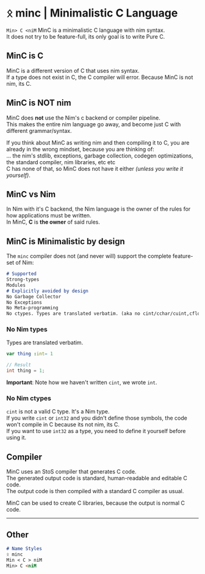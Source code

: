 # ᛟ minc | Minimalistic C Language
`Min> C <niM`
MinC is a minimalistic C language with nim syntax.  
It does not try to be feature-full, its only goal is to write Pure C.  

## MinC is C
MinC is a different version of C that uses nim syntax.  
If a type does not exist in C, the C compiler will error. Because MinC is not nim, its C.  

## MinC is NOT nim
MinC does **not** use the Nim's c backend or compiler pipeline.  
This makes the entire nim language go away, and become just C with different grammar/syntax.  

If you think about MinC as writing nim and then compiling it to C, you are already in the wrong mindset, because you are thinking of:  
... the nim's stdlib, exceptions, garbage collection, codegen optimizations, the standard compiler, nim libraries, etc etc  
C has none of that, so MinC does not have it either _(unless you write it yourself)_.  

## MinC vs Nim
In Nim with it's C backend, the Nim language is the owner of the rules for how applications must be written.  
In MinC, **C** is **the owner** of said rules.  

## MinC is Minimalistic by design
The `minc` compiler does not (and never will) support the complete feature-set of Nim:  
```md
# Supported
Strong-types
Modules
# Explicitly avoided by design
No Garbage Collector
No Exceptions
No Meta-programming
No ctypes. Types are translated verbatim. (aka no cint/cchar/cuint,cfloat,etc)
```

### No Nim types
Types are translated verbatim.  
```nim
var thing :int= 1
```
```C
// Result
int thing = 1;
```
**Important**: Note how we haven't written `cint`, we wrote `int`.  

### No Nim ctypes
`cint` is not a valid C type. It's a Nim type.  
If you write `cint` or `int32` and you didn't define those symbols, the code won't compile in C because its not nim, its C.  
If you want to use `int32` as a type, you need to define it yourself before using it.  

## Compiler
MinC uses an StoS compiler that generates C code.  
The generated output code is standard, human-readable and editable C code.  
The output code is then compiled with a standard C compiler as usual.  

MinC can be used to create C libraries, because the output is normal C code.  

---

## Other
```md
# Name Styles
ᛟ minc
Min < C > niM
Min> C <niM
```
